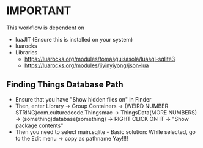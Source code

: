 # IMPORTANT

This workflow is dependent on

- luaJIT (Ensure this is installed on your system)
- luarocks
- Libraries
    - https://luarocks.org/modules/tomasguisasola/luasql-sqlite3
    - https://luarocks.org/modules/jiyinyiyong/json-lua

## Finding Things Database Path

- Ensure that you have "Show hidden files on" in Finder
- Then, enter Library -> Group Containers -> (WEIRD NUMBER STRING)com.culturedcode.Thingsmac -> ThingsData(MORE NUMBERS) -> (something)database(something) -> RIGHT CLICK ON IT -> "Show package contents"
- Then you need to select main.sqlite - Basic solution: While selected, go to the Edit menu -> copy as pathname
  Yay!!!!
